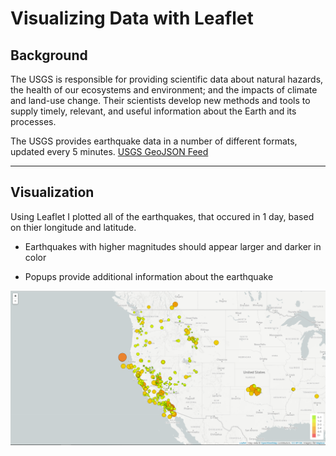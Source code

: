 # Visualizing Data with Leaflet

## Background


The USGS is responsible for providing scientific data about natural hazards, the health of our ecosystems and environment; and the impacts of climate and land-use change. Their scientists develop new methods and tools to supply timely, relevant, and useful information about the Earth and its processes.

The USGS provides earthquake data in a number of different formats, updated every 5 minutes.
[USGS GeoJSON Feed](http://earthquake.usgs.gov/earthquakes/feed/v1.0/geojson.php)

<hr>

## Visualization

  Using Leaflet I plotted all of the earthquakes, that occured in 1 day, based on thier longitude and latitude.

   * Earthquakes with higher magnitudes should appear larger and darker in color

   * Popups provide additional information about the earthquake


![2-BasicMap](Images/2-BasicMap.png)
